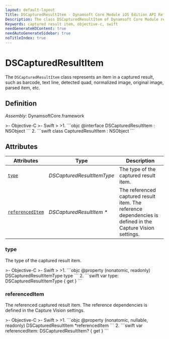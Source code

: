 ```yaml
---
layout: default-layout
Title: DSCapturedResultItem - Dynamsoft Core Module iOS Edition API Reference
Description: The class DSCapturedResultItem of Dynamsoft Core Module represents an item in a captured result, such as barcode, text line, detected quad, normalized image, original image, parsed item, etc.
Keywords: captured result item, objective-c, swift
needGenerateH3Content: true
needAutoGenerateSidebar: true
noTitleIndex: true
---
```


# DSCapturedResultItem

The `DSCapturedResultItem` class represents an item in a captured result, such as barcode, text line, detected quad, normalized image, original image, parsed item, etc.

## Definition

*Assembly:* DynamsoftCore.framework

<div class="sample-code-prefix"></div>
>- Objective-C
>- Swift
>
>1. 
```objc
@interface DSCapturedResultItem : NSObject
```
2. 
```swift
class CapturedResultItem : NSObject
```

## Attributes

| Attributes | Type | Description |
| ---------- | ---- | ----------- |
| [`type`](#type) | *DSCapturedResultItemType* | The type of the captured result item. |
| [`referencedItem`](#referenceditem) | *DSCapturedResultItem \** | The referenced captured result item. The reference dependencies is defined in the Capture Vision settings. |

### type

The type of the captured result item.

<div class="sample-code-prefix"></div>
>- Objective-C
>- Swift
>
>1. 
```objc
@property (nonatomic, readonly) DSCapturedResultItemType type
```
2. 
```swift
var type: DSCapturedResultItemType { get }
```

### referencedItem

The referenced captured result item. The reference dependencies is defined in the Capture Vision settings.

<div class="sample-code-prefix"></div>
>- Objective-C
>- Swift
>
>1. 
```objc
@property (nonatomic, nullable, readonly) DSCapturedResultItem *referencedItem
```
2. 
```swift
var referencedItem: DSCapturedResultItem? { get }
```

